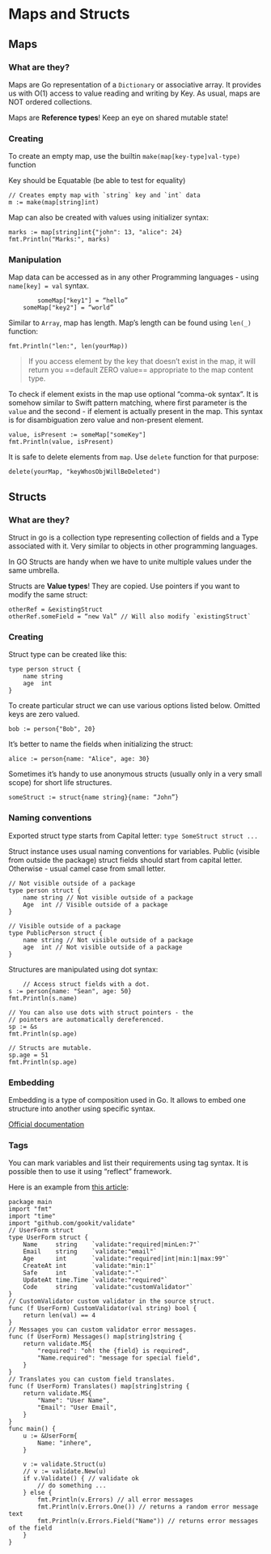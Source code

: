 #  Maps and Structs

## Maps

### What are they?

Maps are Go representation of a `Dictionary` or associative array. It provides us with O(1) access to value reading and writing by Key. As usual, maps are NOT ordered collections. 

Maps are **Reference types**! Keep an eye on shared mutable state! 

### Creating
To create an empty map, use the builtin `make(map[key-type]val-type)` function

Key should be Equatable (be able to test for equality)

```
// Creates empty map with `string` key and `int` data
m := make(map[string]int)
```

Map can also be created with values using initializer syntax:

```
marks := map[string]int{"john": 13, "alice": 24}
fmt.Println("Marks:", marks)
```

### Manipulation
Map data can be accessed as in any other Programming languages - using `name[key] = val` syntax.

```
		someMap["key1"] = “hello”
    someMap["key2"] = “world”
```

Similar to `Array`, map has length. Map’s length can be found using `len(_)` function:

```
fmt.Println("len:", len(yourMap))
```

> If you access element by the key that doesn’t exist in the map, it will return you ==default ZERO value== appropriate to the map content type.

To check if element exists in the map use optional “comma-ok syntax”. It is somehow similar to Swift pattern matching, where first parameter is the `value` and the second - if element is actually present in the map. This syntax is for disambiguation zero value and non-present element.

```
value, isPresent := someMap["someKey"]
fmt.Println(value, isPresent)  
```

It is safe to delete elements from `map`. Use `delete` function for that purpose:

```
delete(yourMap, "keyWhosObjWillBeDeleted")
```


## Structs

### What are they?
Struct in go is a collection type representing collection of fields and a Type associated with it. Very similar to objects in  other programming languages. 

In GO Structs are handy when we have to unite multiple values under the same umbrella. 

Structs are **Value types**! They are copied. Use pointers if you want to modify the same struct:

```
otherRef = &existingStruct
otherRef.someField = “new Val” // Will also modify `existingStruct`
```

### Creating

Struct type can be created like this:

```
type person struct {
    name string
    age  int
}
```

To create particular struct we can use various options listed below. Omitted keys are zero valued.

```
bob := person{"Bob", 20}
```

It’s better to name the fields when initializing the struct:

```
alice := person{name: "Alice", age: 30}
```

Sometimes it’s handy to use anonymous structs (usually only in a very small scope) for short life structures.

```
someStruct := struct{name string}{name: “John”}
```

### Naming conventions

Exported struct type starts from Capital letter: `type SomeStruct struct ...`

Struct instance uses usual naming conventions for variables. Public (visible from outside the package) struct fields should start from capital letter. Otherwise - usual camel case from small letter.

```
// Not visible outside of a package
type person struct {
    name string // Not visible outside of a package
    Age  int // Visible outside of a package
}

// Visible outside of a package
type PublicPerson struct { 
    name string // Not visible outside of a package
    age  int // Not visible outside of a package
}
```

Structures are manipulated using dot syntax:
```
	// Access struct fields with a dot.
s := person{name: "Sean", age: 50}
fmt.Println(s.name)

// You can also use dots with struct pointers - the
// pointers are automatically dereferenced.
sp := &s
fmt.Println(sp.age)

// Structs are mutable.
sp.age = 51
fmt.Println(sp.age)
```

### Embedding
Embedding is a type of composition used in Go. It allows to embed one structure into another using specific syntax.

[Official documentation](https://golang.org/doc/effective_go.html#embedding)

### Tags
You can mark variables and list their requirements using tag syntax. It is possible then to use it using “reflect” framework. 

Here is an example from [this article](https://itnext.io/validating-struct-map-form-in-go-language-1f819b8596c7):

```
package main
import "fmt"
import "time"
import "github.com/gookit/validate"
// UserForm struct
type UserForm struct {
	Name     string    `validate:"required|minLen:7"`
	Email    string    `validate:"email"`
	Age      int       `validate:"required|int|min:1|max:99"`
	CreateAt int       `validate:"min:1"`
	Safe     int       `validate:"-"`
	UpdateAt time.Time `validate:"required"`
	Code     string    `validate:"customValidator"`
}
// CustomValidator custom validator in the source struct.
func (f UserForm) CustomValidator(val string) bool {
	return len(val) == 4
}
// Messages you can custom validator error messages. 
func (f UserForm) Messages() map[string]string {
	return validate.MS{
		"required": "oh! the {field} is required",
		"Name.required": "message for special field",
	}
}
// Translates you can custom field translates. 
func (f UserForm) Translates() map[string]string {
	return validate.MS{
		"Name": "User Name",
		"Email": "User Email",
	}
}
func main() {
	u := &UserForm{
		Name: "inhere",
	}
	
	v := validate.Struct(u)
	// v := validate.New(u)
	if v.Validate() { // validate ok
		// do something ...
	} else {
		fmt.Println(v.Errors) // all error messages
		fmt.Println(v.Errors.One()) // returns a random error message text
		fmt.Println(v.Errors.Field("Name")) // returns error messages of the field 
	}
}
```
